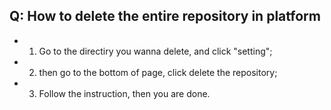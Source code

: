 ## Q: How to delete the entire repository in platform

- 1. Go to the directiry you wanna delete, and click "setting";
- 2. then go to the bottom of page, click delete the repository;
- 3. Follow the instruction, then you are done.
